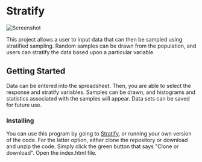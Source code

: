 # Stratify

![Screenshot](https://bchay.github.io/Stratify/Site-Screenshot.png)

This project allows a user to input data that can then be sampled using stratified sampling. Random samples can be drawn from the population, and users can stratify the data based upon a particular variable.

## Getting Started
Data can be entered into the spreadsheet. Then, you are able to select the response and stratify variables. Samples can be drawn, and histograms and statistics associated with the samples will appear. Data sets can be saved for future use.

### Installing

You can use this program by going to [Stratify](bchay.github.io/Stratify), or running your own version of the code. For the latter option, either clone the repository or download and unzip the code. Simply click the green button that says "Clone or download". Open the index.html file.